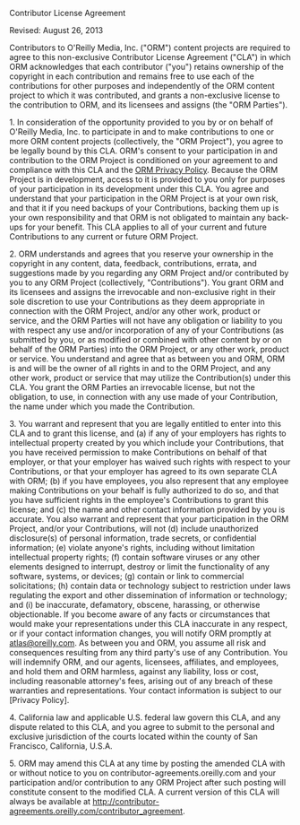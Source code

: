 Contributor License Agreement

Revised: August 26, 2013

 

Contributors to O'Reilly Media, Inc. ("ORM") content projects are required to agree to this non-exclusive Contributor License Agreement ("CLA") in which ORM acknowledges that each contributor ("you") retains ownership of the copyright in each contribution and remains free to use each of the contributions for other purposes and independently of the ORM content project to which it was contributed, and grants a non-exclusive license to the contribution to ORM, and its licensees and assigns (the "ORM Parties").

1\. In consideration of the opportunity provided to you by or on behalf of O'Reilly Media, Inc. to participate in and to make contributions to one or more ORM content projects (collectively, the "ORM Project"), you agree to be legally bound by this CLA. ORM's consent to your participation in and contribution to the ORM Project is conditioned on your agreement to and compliance with this CLA and the [ORM Privacy Policy][1]. Because the ORM Project is in development, access to it is provided to you only for purposes of your participation in its development under this CLA. You agree and understand that your participation in the ORM Project is at your own risk, and that it if you need backups of your Contributions, backing them up is your own responsibility and that ORM is not obligated to maintain any back-ups for your benefit.  This CLA applies to all of your current and future Contributions to any current or future ORM Project.

2\. ORM understands and agrees that you reserve your ownership in the copyright in any content, data, feedback, contributions, errata, and suggestions made by you regarding any ORM Project and/or contributed by you to any ORM Project (collectively, "Contributions").  You grant ORM and its licensees and assigns the irrevocable and non-exclusive right in their sole discretion to use your Contributions as they deem appropriate in connection with the ORM Project, and/or any other work, product or service, and the ORM Parties will not have any obligation or liability to you with respect any use and/or incorporation of any of your Contributions (as submitted by you, or as modified or combined with other content by or on behalf of the ORM Parties) into the ORM Project, or any other work, product or service. You understand and agree that as between you and ORM, ORM is and will be the owner of all rights in and to the ORM Project, and any other work, product or service that may utilize the Contribution(s) under this CLA. You grant the ORM Parties an irrevocable license, but not the obligation, to use, in connection with any use made of your Contribution, the name under which you made the Contribution.

3\. You warrant and represent that you are legally entitled to enter into this CLA and to grant this license, and (a) if any of your employers has rights to intellectual property created by you which include your Contributions, that you have received permission to make Contributions on behalf of that employer, or that your employer has waived such rights with respect to your Contributions, or that your employer has agreed to its own separate CLA with ORM; (b) if you have employees, you also represent that any employee making Contributions on your behalf is fully authorized to do so, and that you have sufficient rights in the employee's Contributions to grant this license; and (c) the name and other contact information provided by you is accurate. You also warrant and represent that your participation in the ORM Project, and/or your Contributions, will not (d) include unauthorized disclosure(s) of personal information, trade secrets, or confidential information; (e) violate anyone's rights, including without limitation intellectual property rights; (f) contain software viruses or any other elements designed to interrupt, destroy or limit the functionality of any software, systems, or devices; (g) contain or link to commercial solicitations; (h) contain data or technology subject to restriction under laws regulating the export and other dissemination of information or technology; and (i) be inaccurate, defamatory, obscene, harassing, or otherwise objectionable. If you become aware of any facts or circumstances that would make your representations under this CLA inaccurate in any respect, or if your contact information changes, you will notify ORM promptly at atlas@oreilly.com. As between you and ORM, you assume all risk and consequences resulting from any third party's use of any Contribution. You will indemnify ORM, and our agents, licensees, affiliates, and employees, and hold them and ORM harmless, against any liability, loss or cost, including reasonable attorney's fees, arising out of any breach of these warranties and representations.  Your contact information is subject to our [Privacy Policy].

4\. California law and applicable U.S. federal law govern this CLA, and any dispute related to this CLA, and you agree to submit to the personal and exclusive jurisdiction of the courts located within the county of San Francisco, California, U.S.A. 

5\. ORM may amend this CLA at any time by posting the amended CLA with or without notice to you on contributor-agreements.oreilly.com and your participation and/or contribution to any ORM Project after such posting will constitute consent to the modified CLA. A current version of this CLA will always be available at http://contributor-agreements.oreilly.com/contributor_agreement.


[1]: http://oreilly.com/oreilly/privacy.csp
